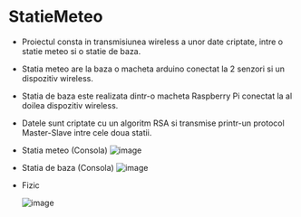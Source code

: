 # StatieMeteo
  - Proiectul consta in transmisiunea wireless a unor date criptate, intre o statie meteo si o statie de baza.
  - Statia meteo are la baza o macheta arduino conectat la 2 senzori si un dispozitiv wireless.
  - Statia de baza este realizata dintr-o macheta Raspberry Pi conectat la al doilea dispozitiv wireless.
  - Datele sunt criptate cu un algoritm RSA si transmise printr-un protocol Master-Slave intre cele doua statii.
  
  - Statia meteo (Consola)
  ![image](https://user-images.githubusercontent.com/84518155/119232739-fd731700-bb2e-11eb-837e-511b466633b3.png)
  
  - Statia de baza (Consola)
  ![image](https://user-images.githubusercontent.com/84518155/119233192-77f06680-bb30-11eb-9cd1-5c530c79a4a4.png)
  
  - Fizic
  
    ![image](https://user-images.githubusercontent.com/84518155/126185951-3e5350fa-ed01-4c39-a5a7-a13930a4c69b.png)




